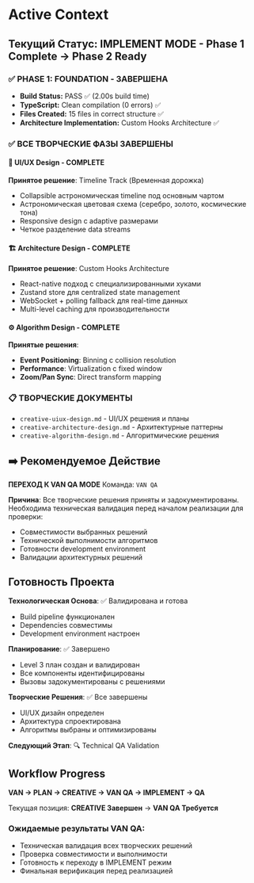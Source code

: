 # Active Context

## Текущий Статус: IMPLEMENT MODE - Phase 1 Complete → Phase 2 Ready

### ✅ PHASE 1: FOUNDATION - ЗАВЕРШЕНА
- **Build Status:** PASS ✅ (2.00s build time)
- **TypeScript:** Clean compilation (0 errors) ✅
- **Files Created:** 15 files in correct structure ✅
- **Architecture Implementation:** Custom Hooks Architecture ✅

### ✅ ВСЕ ТВОРЧЕСКИЕ ФАЗЫ ЗАВЕРШЕНЫ

#### 🎨 UI/UX Design - COMPLETE
**Принятое решение**: Timeline Track (Временная дорожка)
- Collapsible астрономическая timeline под основным чартом
- Астрономическая цветовая схема (серебро, золото, космические тона)
- Responsive design с adaptive размерами
- Четкое разделение data streams

#### 🏗️ Architecture Design - COMPLETE  
**Принятое решение**: Custom Hooks Architecture
- React-native подход с специализированными хуками
- Zustand store для centralized state management
- WebSocket + polling fallback для real-time данных
- Multi-level caching для производительности

#### ⚙️ Algorithm Design - COMPLETE
**Принятые решения**:
- **Event Positioning**: Binning с collision resolution
- **Performance**: Virtualization с fixed window  
- **Zoom/Pan Sync**: Direct transform mapping

### 📋 ТВОРЧЕСКИЕ ДОКУМЕНТЫ
- `creative-uiux-design.md` - UI/UX решения и планы
- `creative-architecture-design.md` - Архитектурные паттерны
- `creative-algorithm-design.md` - Алгоритмические решения

## ➡️ Рекомендуемое Действие

**ПЕРЕХОД К VAN QA MODE**
Команда: `VAN QA`

**Причина**: Все творческие решения приняты и задокументированы. Необходима техническая валидация перед началом реализации для проверки:
- Совместимости выбранных решений
- Технической выполнимости алгоритмов
- Готовности development environment
- Валидации архитектурных решений

## Готовность Проекта

**Технологическая Основа**: ✅ Валидирована и готова  
- Build pipeline функционален
- Dependencies совместимы
- Development environment настроен

**Планирование**: ✅ Завершено  
- Level 3 план создан и валидирован
- Все компоненты идентифицированы
- Вызовы задокументированы с решениями

**Творческие Решения**: ✅ Все завершены  
- UI/UX дизайн определен
- Архитектура спроектирована  
- Алгоритмы выбраны и оптимизированы

**Следующий Этап**: 🔍 Technical QA Validation

## Workflow Progress

**VAN → PLAN → CREATIVE → VAN QA → IMPLEMENT → QA**

Текущая позиция: **CREATIVE Завершен** → **VAN QA Требуется**

### Ожидаемые результаты VAN QA:
- Техническая валидация всех творческих решений
- Проверка совместимости и выполнимости
- Готовность к переходу в IMPLEMENT режим
- Финальная верификация перед реализацией 